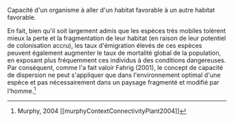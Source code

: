 Capacité d'un organisme à aller d'un habitat favorable à un autre habitat favorable.


En fait, bien qu'il soit largement admis que les espèces très mobiles tolèrent mieux la perte et la fragmentation de leur habitat (en raison de leur potentiel de colonisation accru), les taux d'émigration élevés de ces espèces peuvent également augmenter le taux de mortalité global de la population, en exposant plus fréquemment ces individus à des conditions dangereuses. Par conséquent, comme l'a fait valoir Fahrig (2001), le concept de capacité de dispersion ne peut s'appliquer que dans l'environnement optimal d'une espèce et pas nécessairement dans un paysage fragmenté et modifié par l'homme.[^1]

[^1]: Murphy, 2004 [[murphyContextConnectivityPlant2004]]
